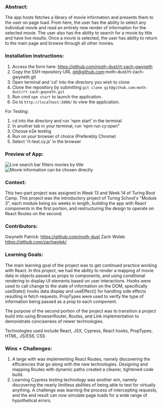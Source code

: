 ### Abstract:
[//]: <> (Briefly describe what you built and its features. What problem is the app solving? How does this application solve that problem?)
The app hosts fetches a library of movie information and presents them to the user on page load. From here, the user has the ability to select any individual movie and read an entirely new render of information for the selected movie. The user also has the ability to search for a movie by title and have live results. Once a movie is selected, the user has ability to return to the main page and browse through all other movies. 

### Installation Instructions:
[//]: <> (What steps does a person have to take to get your app cloned down and running?)
1) Access the form here: https://github.com/moth-dust/rt-zach-gwyneth
2) Copy the SSH repository URL git@github.com:moth-dust/rt-zach-gwyneth.git
3) Open terminal and 'cd' into the directory you wish to clone 
4) Clone the repository by submitting `git clone git@github.com:moth-dust/rt-zach-gwyneth.git`
5) Run cmd `npm start` to launch the application.
6) Go to `http://localhost:3000/` to view the application.

For Testing:
1) cd into the directory and run 'npm start' in the terminal
2) In another tab in your terminal, run 'npm run cy:open" 
3) Choose e2e testing
4) Run on your browser of choice (Preferebly Chrome)
5) Select 'rt-test.cy.js' in the browser

### Preview of App:
[//]: <> (Provide ONE gif or screenshot of your application - choose the "coolest" piece of functionality to show off.)
![Live search bar filters movies by title](https://ibb.co/JjGCB6g)
![Movie information can be chosen directly](https://ibb.co/34hkB2b)

### Context:
[//]: <> (Give some context for the project here. How long did you have to work on it? How far into the Turing program are you?)
This two-part project was assigned in Week 13 and Week 14 of Turing Boot Camp. This project was the introductory project of Turing School's "Module 3", each module being six weeks in length, building the app with React components in the first portion, and restructuring the design to operate on React Routes on the second. 

### Contributors:
[//]: <> (Who worked on this application? Link to their GitHubs.)
Gwyneth Patrick: https://github.com/moth-dust
Zach Wolek: https://github.com/zachwolek/

### Learning Goals:
[//]: <> (What were the learning goals of this project? What tech did you work with?)
The main learning goal of the project was to get continued practice working with React. In this project, we had the ability to render a mapping of movie data in objects passed as props to components, and using conditional rendering to display UI elements based on user interactions. Hooks were used to call change to the state of information on the DOM, specifically useState() hooks data display and useEffect() for handling side effects resulting in fetch requests. PropTypes were used to verify the type of information being passed as a prop to each component. 

The purpose of the second portion of the project was to transition a project build into using BrowserRouter, Routes, and Link implementation to demonstrate conciseness of newer technologies. 

Technologies used include React, JSX, Cypress, React hooks, PropTypes, HTML, JS/ES6, CSS

### Wins + Challenges:
[//]: <> (What are 2-3 wins you have from this project? What were some challenges you faced - and how did you get over them?)

1) A large with was implementing React Routes, namely discovering the efficiencies that go along with the new technologies. Designing and mapping Routes with dynamic paths created a cleaner, tightened code build. 
2) Learning Cypress testing technology was another win, namely discovering the nearly limitless abilities of being able to test for virtually anything. A challenge was learning the process of intercepting requests, and the end result can now simulate page loads for a wide range of hypothetical errors. 

